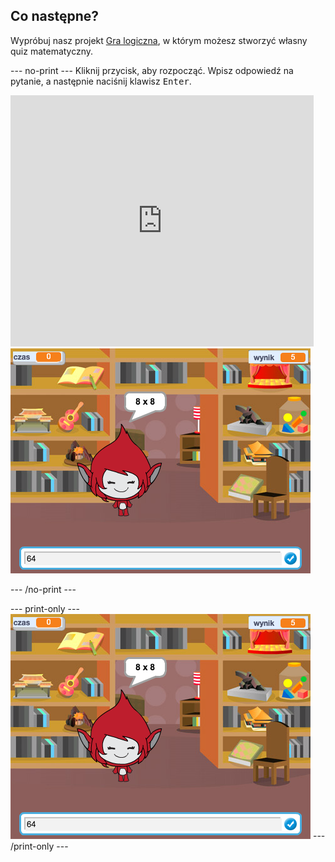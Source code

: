 ## Co następne?

Wypróbuj nasz projekt [Gra logiczna](https://projects.raspberrypi.org/en/projects/brain-game?utm_source=pathway&utm_medium=whatnext&utm_campaign=projects), w którym możesz stworzyć własny quiz matematyczny.

\--- no-print \--- Kliknij przycisk, aby rozpocząć. Wpisz odpowiedź na pytanie, a następnie naciśnij klawisz <kbd>Enter</kbd>.

<div class="scratch-preview">
  <iframe allowtransparency="true" width="485" height="402" src="https://scratch.mit.edu/projects/embed/250234955/?autostart=false" frameborder="0" scrolling="no"></iframe>
  <img src="images/brain-final.png">
</div>

\--- /no-print \---

\--- print-only \--- ![Brain Game](images/brain-final.png) \--- /print-only \---